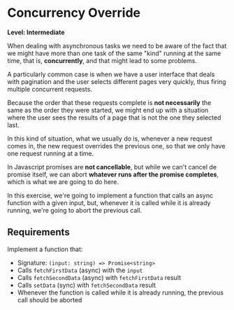 # Concurrency Override

**Level: Intermediate**

When dealing with asynchronous tasks we need to be aware of the fact that we might have more than one task of the same "kind" running at the same time, that is, **concurrently**, and that might lead to some problems.

A particularly common case is when we have a user interface that deals with pagination and the user selects different pages very quickly, thus firing multiple concurrent requests.

Because the order that these requests complete is **not necessarily** the same as the order they were started, we might end up with a situation where the user sees the results of a page that is not the one they selected last.

In this kind of situation, what we usually do is, whenever a new request comes in, the new request overrides the previous one, so that we only have one request running at a time.

In Javascript promises are **not cancellable**, but while we can't cancel de promise itself, we can abort **whatever runs after the promise completes**, which is what we are going to do here.

In this exercise, we're going to implement a function that calls an async function with a given input, but, whenever it is called while it is already running, we're going to abort the previous call.

## Requirements

Implement a function that:

- Signature: `(input: string) => Promise<string>`
- Calls `fetchFirstData` (async) with the `input`
- Calls `fetchSecondData` (async) with `fetchFirstData` result
- Calls `setData` (sync) with `fetchSecondData` result
- Whenever the function is called while it is already running, the previous call should be aborted
